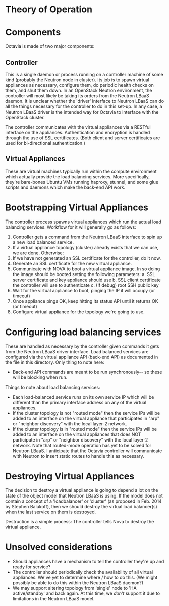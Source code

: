 Theory of Operation
======

# Components

Octavia is made of two major components:

## Controller

This is a single daemon or process running on a controller
machine of some kind (probably the Neutron node in cluster). Its job is to
spawn virtual appliances as necessary, configure them, do periodic health
checks on them, and shut them down. In an OpenStack Neutron environment, the
controller will most likely be taking its orders from the Neutron LBaaS daemon.
It is unclear whether the 'driver' interface to Neutron LBaaS can do all the
things necessary for the controller to do in this set-up. In any case, a
Neutron LBaaS driver is the intended way for Octavia to interface with the
OpenStack cluster.

The controller communicates with the virtual appliances via a RESTful
interface on the appliances. Authentication and encryption is handled
through the use of SSL certificates. (Both client and server certificates
are used for bi-directional authentication.)

## Virtual Appliances

These are virtual machines typically run within the
compute environment which actually provide the load balancing services. More
specifically, they're bare-bones Ubuntu VMs running haproxy, stunnel, and some
glue scripts and daemons which make the back-end API work.

# Bootstrapping Virtual Appliances

The controller process spawns virtual appliances which run the actual load
balancing services. Workflow for it will generally go as follows:

1. Controller gets a command from the Neutron LBaaS interface to spin up a
new load balanced service.
2. If a virtual appliance topology (cluster) already exists that we can use,
we are done. Otherwise:
3. If we have not generated an SSL certificate for the controller, do it now.
4. Generate an SSL certificate for the new virtual appliance.
5. Communicate with NOVA to boot a virtual appliance image. In so doing the
image should be booted setting the following parameters:
	a. SSL server certificate and key appliance should use
	b. SSL client certificate the controller will use to authenticate
    c. (If debug) root SSH public key
6. Wait for the virtual appliance to boot, pinging the IP it will occupy (or
timeout)
7. Once appliance pings OK, keep hitting its status API until it returns OK
(or timeout)
8. Configure virtual appliance for the topology we're going to use.

# Configuring load balancing services

These are handled as necessary by the controller given commands it gets from
the Neutron LBaaS driver interface. Load balanced services are configured
via the virtual appliance API (back-end API) as documented in the file
in this directory. Only thing to note here:

* Back-end API commands are meant to be run synchronously-- so these will be
blocking when run.

Things to note about load balancing services:

* Each load-balanced service runs on its own service IP which will be
different than the primary interface address on any of the virtual appliances.
* If the cluster topology is not "routed mode" then the service IPs will be
added to an interface on the virtual appliance that participates in "arp" or
"neighbor discovery" with the local layer-2 network.
* If the cluster topology is in "routed mode" then the service IPs will be
added to an interface on the virtual appliances that does NOT participate in
"arp" or "neighbor discovery" with the local layer-2 network. Note that
routed-mode operation has yet to be solved for Neutron LBaaS. I anticipate
that the Octavia controller will communicate with Neutron to insert static
routes to handle this as necessary.

# Destroying Virtual Appliances

The decision to destroy a virtual appliance is going to depend a lot on the
state of the object model that Neutron LBaaS is using. If the model does not
contain a concept of a 'loadbalancer' or 'cluster' (as proposed in Feb. 2014
by Stephen Balukoff), then we should destroy the virtual load balancer(s) when
the last service on them is destroyed.

Destruction is a simple process: The controller tells Nova to destroy the virtual appliance.

# Unsolved considerations

* Should appliances have a mechanism to tell the controller they're up and
ready for service?
* The controller should periodically check the availability of all virtual
appliances. We've yet to determine where / how to do this. (We might possibly
be able to do this within the Neutron LBaaS daemon?)
* We may support altering topology from 'single' node to 'HA active/standby'
and back again. At this time, we *don't* support it due to limitations in the
Neutron LBaaS model.
